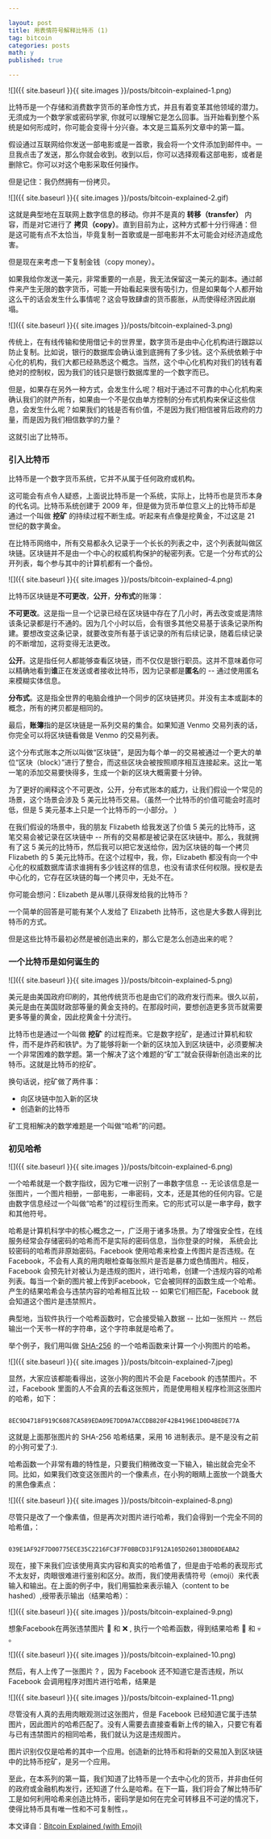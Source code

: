 ```yaml
---

layout: post
title: 用表情符号解释比特币 (1)
tag: bitcoin
categories: posts
math: y
published: true

---
```


![]({{ site.baseurl }}{{ site.images }}/posts/bitcoin-explained-1.png)

比特币是一个存储和消费数字货币的革命性方式，并且有着变革其他领域的潜力。无须成为一个数学家或密码学家, 你就可以理解它是怎么回事。当开始看到整个系统是如何形成时，你可能会变得十分兴奋。本文是三篇系列文章中的第一篇。

假设通过互联网给你发送一部电影或是一首歌，我会将一个文件添加到邮件中。一旦我点击了发送，那么你就会收到。收到以后，你可以选择观看这部电影，或者是删除它。你可以对这个电影采取任何操作。

但是记住：我仍然拥有一份拷贝。

![]({{ site.baseurl }}{{ site.images }}/posts/bitcoin-explained-2.gif)

这就是典型地在互联网上数字信息的移动。你并不是真的 **转移（transfer）** 内容，而是对它进行了 **拷贝（copy）**。直到目前为止，这种方式都十分行得通：但是这可能有点不太恰当，毕竟复制一首歌或是一部电影并不太可能会对经济造成危害。

但是现在来考虑一下复制金钱（copy money）。

如果我给你发送一美元，非常重要的一点是，我无法保留这一美元的副本。通过邮件来产生无限的数字货币，可能一开始看起来很有吸引力，但是如果每个人都开始这么干的话会发生什么事情呢？这会导致肆虐的货币膨胀，从而使得经济因此崩塌。

![]({{ site.baseurl }}{{ site.images }}/posts/bitcoin-explained-3.png)

传统上，在有线传输和使用借记卡的世界里，数字货币是由中心化机构进行跟踪以防止复制。比如说，银行的数据库会确认谁到底拥有了多少钱。这个系统依赖于中心化的机构，我们大都已经熟悉这个概念。当然，这个中心化机构对我们的钱有着绝对的控制权，因为我们的钱只是银行数据库里的一个数字而已。

但是，如果存在另外一种方式，会发生什么呢？相对于通过不可靠的中心化机构来确认我们的财产所有，如果由一个不是仅由单方控制的分布式机构来保证这些信息，会发生什么呢？如果我们的钱是否有价值，不是因为我们相信被背后政府的力量，而是因为我们相信数学的力量？

这就引出了比特币。

### 引入比特币

比特币是一个数字货币系统，它并不从属于任何政府或机构。

这可能会有点令人疑惑，上面说比特币是一个系统，实际上，比特币也是货币本身的代名词。比特币系统创建于 2009 年，但是做为货币单位意义上的比特币却是通过一个叫做 **挖矿** 的持续过程不断生成。听起来有点像是挖黄金，不过这是 21 世纪的数字黄金。

在比特币网络中，所有交易都永久记录于一个长长的列表之中，这个列表就叫做区块链。区块链并不是由一个中心的权威机构保护的秘密列表。它是一个分布式的公开列表，每个参与其中的计算机都有一个备份。

![]({{ site.baseurl }}{{ site.images }}/posts/bitcoin-explained-4.png)

比特币区块链是**不可更改**，**公开**，**分布式**的账簿：

**不可更改**。这是指一旦一个记录已经在区块链中存在了几小时，再去改变或是清除该条记录都是行不通的。因为几个小时以后，会有很多其他交易基于该条记录所构建。要想改变这条记录，就要改变所有基于该记录的所有后续记录，随着后续记录的不断增加，这将变得无法更改。

**公开**。这是指任何人都能够查看区块链，而不仅仅是银行职员。这并不意味着你可以精确地看到**谁**正在发送或者接收比特币，因为记录都是**匿名**的 -- 通过使用匿名来模糊实体信息。

**分布式**。这是指全世界的电脑会维护一个同步的区块链拷贝。并没有主本或副本的概念，所有的拷贝都是相同的。

最后，**账簿**指的是区块链是一系列交易的集合。如果知道 Venmo 交易列表的话，你完全可以将区块链看做是 Venmo 的交易列表。

这个分布式账本之所以叫做“区块链”，是因为每个单一的交易被通过一个更大的单位“区块（block）”进行了整合，而这些区块会被按照顺序相互连接起来。这比一笔一笔的添加交易要快得多，生成一个新的区块大概需要十分钟。

为了更好的阐释这个不可更改，公开，分布式账本的威力，让我们假设一个常见的场景，这个场景会涉及 5 美元比特币交易。（虽然一个比特币的价值可能会时高时低，但是 5 美元基本上只是一个比特币的一小部分。 ）

在我们假设的场景中，我的朋友 Flizabeth 给我发送了价值 5 美元的比特币，这笔交易会被记录在区块链中 -- 所有的交易都是被记录在区块链中。那么，我就拥有了这 5 美元的比特币，然后我可以把它发送给你，因为区块链的每一个拷贝 Flizabeth 的 5 美元比特币。在这个过程中，我，你，Elizabeth 都没有向一个中心化的权威数据库请求谁拥有多少钱这样的信息，也没有请求任何权限。授权是去中心化的，它存在区块链的每一个拷贝中，无处不在。

你可能会想问：Elizabeth 是从哪儿获得发给我的比特币？

一个简单的回答是可能有某个人发给了 Elizabeth 比特币，这也是大多数人得到比特币的方式。

但是这些比特币最初必然是被创造出来的，那么它是怎么创造出来的呢？

### 一个比特币是如何诞生的

![]({{ site.baseurl }}{{ site.images }}/posts/bitcoin-explained-5.png)

美元是由美国政府印刷的，其他传统货币也是由它们的政府发行而来。很久以前，美元是由在美国财政部等量的黄金支持的。在那段时间，要想创造更多货币就需要更多等量的黄金，因此挖黄金十分流行。

比特币也是通过一个叫做 **挖矿** 的过程而来。它是数字挖矿，是通过计算机和软件，而不是炸药和铁铲。为了能够将新一个新的区块加入到区块链中，必须要解决一个非常困难的数学题。第一个解决了这个难题的“矿工”就会获得新创造出来的比特币。这就是比特币的挖矿。

换句话说，挖矿做了两件事：

- 向区块链中加入新的区块
- 创造新的比特币

矿工竞相解决的数学难题是一个叫做“哈希”的问题。

### 初见哈希

![]({{ site.baseurl }}{{ site.images }}/posts/bitcoin-explained-6.png)

一个哈希就是一个数字指纹，因为它唯一识别了一串数字信息 -- 无论该信息是一张图片，一个图片相册，一部电影，一串密码，文本，还是其他的任何内容。它是由数字信息经过一个叫做“哈希”的过程衍生而来。它的形式可以是一串字母，数字和其他符号。

哈希是计算机科学中的核心概念之一，广泛用于诸多场景。为了增强安全性，在线服务经常会存储密码的哈希而不是实际的密码信息，当你登录的时候， 系统会比较密码的哈希而非原始密码。Facebook 使用哈希来检查上传图片是否违规。在 Facebook，不会有人真的用肉眼检查每张照片是否是暴力或色情图片。相反，Facebook 会预先针对被认为是违规的图片，进行哈希，创建一个违规内容的哈希列表。每当一个新的图片被上传到Facebook，它会被同样的函数生成一个哈希。产生的结果哈希会与违禁内容的哈希相互比较 -- 如果它们相匹配，Facebook 就会知道这个图片是违禁照片。

典型地，当软件执行一个哈希函数时，它会接受输入数据 -- 比如一张照片 -- 然后输出一个天书一样的字符串，这个字符串就是哈希了。

举个例子，我们用叫做 [SHA-256](https://en.wikipedia.org/wiki/SHA-2) 的一个哈希函数来计算一个小狗图片的哈希。

![]({{ site.baseurl }}{{ site.images }}/posts/bitcoin-explained-7.jpeg)

显然，大家应该都能看得出，这张小狗的图片不会是 Facebook 的违禁图片。不过，Facebook 里面的人不会真的去看这张照片，而是使用相关程序检测这张图片的哈希，如下：

```

8EC9D4718F919C6087CA589EDA09E7DD9A7ACCDB820F42B4196E1D0D4BEDE77A

```

这就是上面那张图片的 SHA-256 哈希结果，采用 16 进制表示。是不是没有之前的小狗可爱了:).

哈希函数一个非常有趣的特性是，只要我们稍微改变一下输入，输出就会完全不同。比如，如果我们改变这张图片的一个像素点，在小狗的眼睛上面放一个跳蚤大的黑色像素点：

![]({{ site.baseurl }}{{ site.images }}/posts/bitcoin-explained-8.png)

尽管只是改了一个像素值，但是再次对图片进行哈希，我们会得到一个完全不同的哈希值，：

```

039E1AF92F7D00775ECE35C2216FC3F7F0BBCD31F912A105D2601380D8DEABA2

```

现在，接下来我们应该使用真实内容和真实的哈希值了，但是由于哈希的表现形式不太友好，肉眼很难进行鉴别和区分。故而，我们使用表情符号（emoji）来代表输入和输出。在上面的例子中，我们用猫脸来表示输入（content to be hashed）,绶带表示输出（结果哈希）：

![]({{ site.baseurl }}{{ site.images }}/posts/bitcoin-explained-9.png)

想象Facebook在两张违禁图片 🚫  和 ❌ , 执行一个哈希函数，得到结果哈希  💩  和 💀 。

![]({{ site.baseurl }}{{ site.images }}/posts/bitcoin-explained-10.png)

然后，有人上传了一张图片 ? ，因为 Facebook 还不知道它是否违规，所以 Facebook 会调用程序对图片进行哈希，结果是

![]({{ site.baseurl }}{{ site.images }}/posts/bitcoin-explained-11.png)

尽管没有人真的去用肉眼观测过这张图片，但是 Facebook 已经知道它属于违禁图片，因此图片的哈希匹配了。没有人需要去直接查看新上传的输入，只要它有着与已有违禁图片的相同哈希，我们就认为这是违规图片。

图片识别仅仅是哈希的其中一个应用。创造新的比特币和将新的交易加入到区块链中的比特币挖矿，是另一个应用。

至此，在本系列的第一篇，我们知道了比特币是一个去中心化的货币，并非由任何的政府或金融机构发行，还知道了什么是哈希。在下一篇，我们将会了解比特币矿工是如何利用哈希来创造比特币，密码学是如何在完全可转移且不可逆的情况下，使得比特币具有唯一性和不可复制性，。

本文译自：[Bitcoin Explained (with Emoji)](https://medium.com/@tessr/making-money-530d2bb2b8f7)
